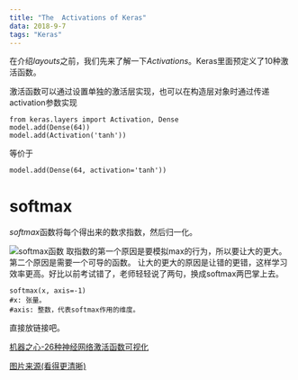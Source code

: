 ```yaml
---
title: "The  Activations of Keras"
data: 2018-9-7
tags: "Keras"
---
```

在介绍*layouts*之前，我们先来了解一下*Activations*。Keras里面预定义了10种激活函数。

激活函数可以通过设置单独的激活层实现，也可以在构造层对象时通过传递activation参数实现

```python3
from keras.layers import Activation, Dense
model.add(Dense(64))
model.add(Activation('tanh'))
```
等价于
```python3
model.add(Dense(64, activation='tanh'))
```

# **softmax**

*softmax*函数将每个得出来的数求指数，然后归一化。

![softmax函数](https://pic4.zhimg.com/75938cc54604077d2ed193e97a5302bb_b.jpg "softmax函数")
取指数的第一个原因是要模拟max的行为，所以要让大的更大。第二个原因是需要一个可导的函数。
让大的更大的原因是让错的更错，这样学习效率更高。好比以前考试错了，老师轻轻说了两句，换成softmax两巴掌上去。
```python3
softmax(x, axis=-1)
#x: 张量。
#axis: 整数，代表softmax作用的维度。
```
直接放链接吧。

[机器之心-26种神经网络激活函数可视化](https://www.jiqizhixin.com/articles/2017-10-10-3) 

[图片来源(看得更清晰)](https://dashee87.github.io/data%20science/deep%20learning/visualising-activation-functions-in-neural-networks/) 
